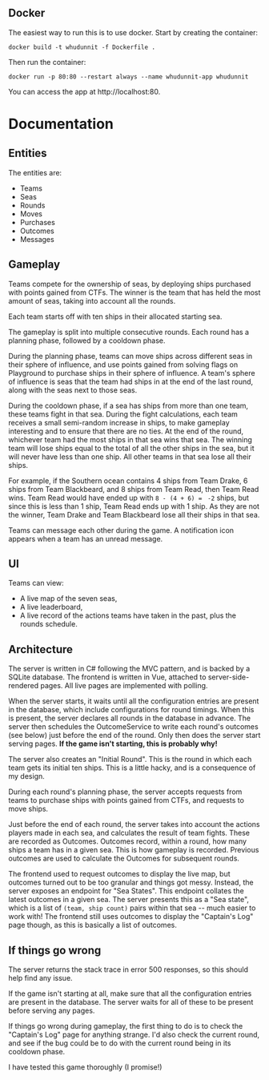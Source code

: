 ## Docker

The easiest way to run this is to use docker. Start by creating the container:

    docker build -t whudunnit -f Dockerfile .

Then run the container:

    docker run -p 80:80 --restart always --name whudunnit-app whudunnit

You can access the app at http://localhost:80.

# Documentation
## Entities
The entities are:
- Teams
- Seas
- Rounds
- Moves
- Purchases
- Outcomes
- Messages

## Gameplay
Teams compete for the ownership of seas, by deploying ships purchased with points gained from CTFs. The winner is the team that has held the most amount of seas, taking into account all the rounds.

Each team starts off with ten ships in their allocated starting sea.

The gameplay is split into multiple consecutive rounds. Each round has a planning phase, followed by a cooldown phase. 

During the planning phase, teams can move ships across different seas in their sphere of influence, and use points gained from solving flags on Playground to purchase ships in their sphere of influence. A team's sphere of influence is seas that the team had ships in at the end of the last round, along with the seas next to those seas.

During the cooldown phase, if a sea has ships from more than one team, these teams fight in that sea. During the fight calculations, each team receives a small semi-random increase in ships, to make gameplay interesting and to ensure that there are no ties. At the end of the round, whichever team had the most ships in that sea wins that sea. The winning team will lose ships equal to the total of all the other ships in the sea, but it will never have less than one ship. All other teams in that sea lose all their ships.

For example, if the Southern ocean contains 4 ships from Team Drake, 6 ships from Team Blackbeard, and 8 ships from Team Read, then Team Read wins. Team Read would have ended up with `8 - (4 + 6) = ` `-2` ships, but since this is less than 1 ship, Team Read ends up with 1 ship. As they are not the winner, Team Drake and Team Blackbeard lose all their ships in that sea. 

Teams can message each other during the game. A notification icon appears when a team has an unread message.

## UI
Teams can view:
- A live map of the seven seas,
- A live leaderboard,
- A live record of the actions teams have taken in the past, plus the rounds schedule.

## Architecture
The server is written in C# following the MVC pattern, and is backed by a SQLite database. The frontend is written in Vue, attached to server-side-rendered pages. All live pages are implemented with polling.

When the server starts, it waits until all the configuration entries are present in the database, which include configurations for round timings. When this is present, the server declares all rounds in the database in advance. The server then schedules the OutcomeService to write each round's outcomes (see below) just before the end of the round. Only then does the server start serving pages. **If the game isn't starting, this is probably why!**

The server also creates an "Initial Round". This is the round in which each team gets its initial ten ships. This is a little hacky, and is a consequence of my design.

During each round's planning phase, the server accepts requests from teams to purchase ships with points gained from CTFs, and requests to move ships.

Just before the end of each round, the server takes into account the actions players made in each sea, and calculates the result of team fights. These are recorded as Outcomes. Outcomes record, within a round, how many ships a team has in a given sea. This is how gameplay is recorded. Previous outcomes are used to calculate the Outcomes for subsequent rounds.

The frontend used to request outcomes to display the live map, but outcomes turned out to be too granular and things got messy. Instead, the server exposes an endpoint for "Sea States". This endpoint collates the latest outcomes in a given sea. The server presents this as a "Sea state", which is a list of `(team, ship count)` pairs within that sea -- much easier to work with! The frontend still uses outcomes to display the "Captain's Log" page though, as this is basically a list of outcomes.

## If things go wrong
The server returns the stack trace in error 500 responses, so this should help find any issue.

If the game isn't starting at all, make sure that all the configuration entries are present in the database. The server waits for all of these to be present before serving any pages.

If things go wrong during gameplay, the first thing to do is to check the "Captain's Log" page for anything strange. I'd also check the current round, and see if the bug could be to do with the current round being in its cooldown phase. 

I have tested this game thoroughly (I promise!)
